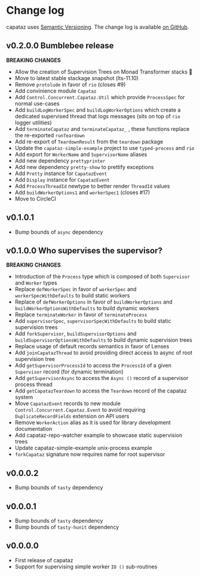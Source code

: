 # Change log

capataz uses [Semantic Versioning][1].
The change log is available [on GitHub][2].

[1]: http://semver.org/spec/v2.0.0.html
[2]: https://github.com/roman/capataz/releases

## v0.2.0.0 Bumblebee release

**BREAKING CHANGES**

* Allow the creation of Supervision Trees on Monad Transformer stacks 🎉
* Move to latest stable stackage snapshot (lts-11.10)
* Remove `protolude` in favor of `rio` (closes #9)
* Add convinience module `Capataz`
* Add `Control.Concurrent.Capataz.Util` which provide `ProcessSpec` for normal use-cases
* Add `buildLogWorkerSpec` and `buildLogWorkerOptions` which create a dedicated supervised
  thread that logs messages (sits on top of `rio` logger utilities)
* Add `terminateCapataz` and `terminateCapataz_` , these functions replace the
  re-exported `runTeardown`
* Add re-export of `TeardownResult` from the `teardown` package
* Update the `capataz-simple-example` project to use `typed-process` and `rio`
* Add export for `WorkerName` and `SupervisorName` aliases
* Add new dependency `prettyprinter`
* Add new dependency `pretty-show` to prettify exceptions
* Add `Pretty` instance for `CapatazEvent`
* Add `Display` instance for `CapatazEvent`
* Add `ProcessThreadId` newtype to better render `ThreadId` values
* Add `buildWorkerOptions1` and `workerSpec1` (closes #17)
* Move to CircleCI

## v0.1.0.1

* Bump bounds of `async` dependency

## v0.1.0.0 Who supervises the supervisor?

**BREAKING CHANGES**

* Introduction of the `Process` type which is composed of both `Supervisor` and
  `Worker` types
* Replace `defWorkerSpec` in favor of `workerSpec` and `workerSpecWithDefaults`
  to build static workers
* Replace of `defWorkerOptions` in favor of `buildWorkerOptions` and
  `buildWorkerOptionsWithDefaults` to build dynamic workers
* Replace `terminateWorker` in favor of `terminateProcess`
* Add `supervisorSpec`, `supervisorSpecWithDefaults` to build static supervision
  trees
* Add `forkSupervisor`, `buildSupervisorOptions` and
  `buildSupervisorOptionsWithDefaults` to build dynamic supervision trees
* Replace usage of default records semantics in favor of Lenses
* Add `joinCapatazThread` to avoid providing direct access to async of root
  supervision tree
* Add `getSupervisorProcessId` to access the `ProcessId` of a given `Supervisor`
  record (for dynamic termination)
* Add `getSupervisorAsync` to access the `Async ()` record of a supervisor
  process thread
* Add `getCapatazTeardown` to access the `Teardown` record of the capataz system
* Move `CapatazEvent` records to new module `Control.Concurrent.Capataz.Event`
  to avoid requiring `DuplicateRecordFields` extension on API users
* Remove `WorkerAction` alias as it is used for library development
  documentation
* Add capataz-repo-watcher example to showcase static supervision trees
* Update capataz-simple-example unix-process example
* `forkCapataz` signature now requires name for root supervisor

## v0.0.0.2

* Bump bounds of `tasty` dependency

## v0.0.0.1

* Bump bounds of `tasty` dependency
* Bump bounds of `tasty-hunit` dependency

## v0.0.0.0

* First release of capataz
* Support for supervising simple worker `IO ()` sub-routines
